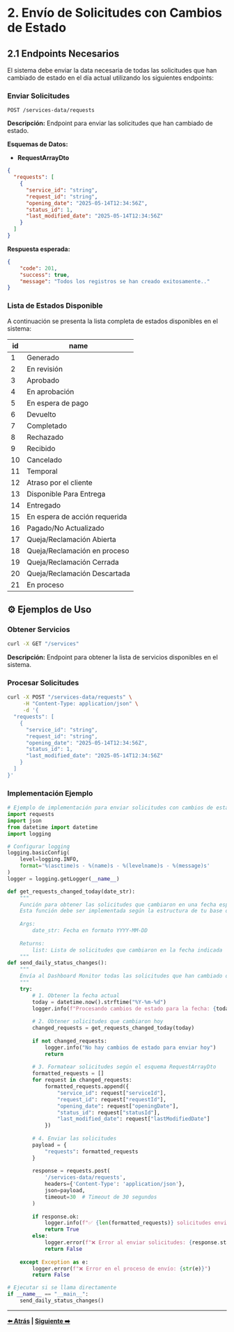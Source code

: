# 2. Envío de Solicitudes con Cambios de Estado

## 2.1 Endpoints Necesarios

El sistema debe enviar la data necesaria de todas las solicitudes que han cambiado de estado en el día actual utilizando los siguientes endpoints:

### Enviar Solicitudes

```http
POST /services-data/requests
```

**Descripción:** Endpoint para enviar las solicitudes que han cambiado de estado.

**Esquemas de Datos:**

- **RequestArrayDto**

```json
{
  "requests": [
    {
      "service_id": "string",
      "request_id": "string",
      "opening_date": "2025-05-14T12:34:56Z",
      "status_id": 1,
      "last_modified_date": "2025-05-14T12:34:56Z"
    }
  ]
}
```

**Respuesta esperada:**

```json
{
    "code": 201,
    "success": true,
    "message": "Todos los registros se han creado exitosamente.."
}
```

### Lista de Estados Disponible

A continuación se presenta la lista completa de estados disponibles en el sistema:

| id  | name                               |
|-----|------------------------------------|
| 1   | Generado                           |
| 2   | En revisión                        |
| 3   | Aprobado                           |
| 4   | En aprobación                      |
| 5   | En espera de pago                  |
| 6   | Devuelto                           |
| 7   | Completado                         |
| 8   | Rechazado                          |
| 9   | Recibido                           |
| 10  | Cancelado                          |
| 11  | Temporal                           |
| 12  | Atraso por el cliente              |
| 13  | Disponible Para Entrega            |
| 14  | Entregado                          |
| 15  | En espera de acción requerida      |
| 16  | Pagado/No Actualizado              |
| 17  | Queja/Reclamación Abierta          |
| 18  | Queja/Reclamación en proceso       |
| 19  | Queja/Reclamación Cerrada          |
| 20  | Queja/Reclamación Descartada       |
| 21  | En proceso                         |


## ⚙️ Ejemplos de Uso

### Obtener Servicios

```bash
curl -X GET "/services"
```

**Descripción:** Endpoint para obtener la lista de servicios disponibles en el sistema.

### Procesar Solicitudes

```bash
curl -X POST "/services-data/requests" \
     -H "Content-Type: application/json" \
     -d '{
  "requests": [
    {
      "service_id": "string",
      "request_id": "string",
      "opening_date": "2025-05-14T12:34:56Z",
      "status_id": 1,
      "last_modified_date": "2025-05-14T12:34:56Z"
    }
  ]
}'
```

### Implementación Ejemplo

```python
# Ejemplo de implementación para enviar solicitudes con cambios de estado
import requests
import json
from datetime import datetime
import logging

# Configurar logging
logging.basicConfig(
    level=logging.INFO,
    format='%(asctime)s - %(name)s - %(levelname)s - %(message)s'
)
logger = logging.getLogger(__name__)

def get_requests_changed_today(date_str):
    """
    Función para obtener las solicitudes que cambiaron en una fecha específica
    Esta función debe ser implementada según la estructura de tu base de datos
    
    Args:
        date_str: Fecha en formato YYYY-MM-DD
        
    Returns:
        list: Lista de solicitudes que cambiaron en la fecha indicada
    """
def send_daily_status_changes():
    """
    Envía al Dashboard Monitor todas las solicitudes que han cambiado de estado hoy
    """
    try:
        # 1. Obtener la fecha actual
        today = datetime.now().strftime("%Y-%m-%d")
        logger.info(f"Procesando cambios de estado para la fecha: {today}")
        
        # 2. Obtener solicitudes que cambiaron hoy
        changed_requests = get_requests_changed_today(today)
        
        if not changed_requests:
            logger.info("No hay cambios de estado para enviar hoy")
            return
            
        # 3. Formatear solicitudes según el esquema RequestArrayDto
        formatted_requests = []
        for request in changed_requests:
            formatted_requests.append({
                "service_id": request["serviceId"],
                "request_id": request["requestId"],
                "opening_date": request["openingDate"],
                "status_id": request["statusId"],
                "last_modified_date": request["lastModifiedDate"]
            })
        
        # 4. Enviar las solicitudes
        payload = {
            "requests": formatted_requests
        }
        
        response = requests.post(
            '/services-data/requests',
            headers={'Content-Type': 'application/json'},
            json=payload,
            timeout=30  # Timeout de 30 segundos
        )
        
        if response.ok:
            logger.info(f"✅ {len(formatted_requests)} solicitudes enviadas exitosamente")
            return True
        else:
            logger.error(f"❌ Error al enviar solicitudes: {response.status_code} - {response.text}")
            return False
            
    except Exception as e:
        logger.error(f"❌ Error en el proceso de envío: {str(e)}")
        return False

# Ejecutar si se llama directamente
if __name__ == "__main__":
    send_daily_status_changes()
```

---

**[⬅️ Atrás](01-instalacion-xroad.md) | [Siguiente ➡️](03-envio-informacion-intervalos.md)**
